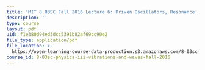 ```yaml
---
title: 'MIT 8.03SC Fall 2016 Lecture 6: Driven Oscillators, Resonance'
description: ''
type: course
layout: pdf
uid: f1e380d94ed3dcc5391b82af69cc90e2
file_type: application/pdf
file_location: >-
  https://open-learning-course-data-production.s3.amazonaws.com/8-03sc-physics-iii-vibrations-and-waves-fall-2016/f1e380d94ed3dcc5391b82af69cc90e2_MIT8_03SCF16_hw_Lec6.pdf
course_id: 8-03sc-physics-iii-vibrations-and-waves-fall-2016
---
```

